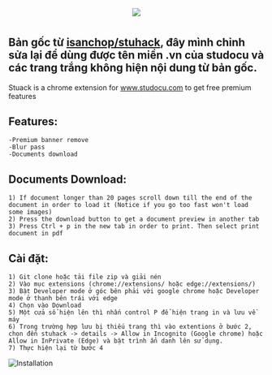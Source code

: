 <p align="center">
<img src="https://user-images.githubusercontent.com/67743899/159747006-f38ea4c4-107d-41e6-b570-1bcd9458aced.png">
</p>

#

## Bản gốc từ [isanchop/stuhack](https://github.com/isanchop/stuhack/tree/main), đây mình chỉnh sửa lại để dùng được tên miền .vn của studocu và các trang trắng không hiện nội dung từ bản gốc.


Stuack is a chrome extension for www.studocu.com to get free premium features

## Features:
  
    -Premium banner remove
    -Blur pass
    -Documents download
    
    
    
## Documents Download:
  
    1) If document longer than 20 pages scroll down till the end of the document in order to load it (Notice if you go too fast won't load some images)
    2) Press the download button to get a document preview in another tab
    3) Press Ctrl + p in the new tab in order to print. Then select print document in pdf 



## Cài đặt:
    
    1) Git clone hoặc tải file zip và giải nén
    2) Vào mục extensions (chrome://extensions/ hoặc edge://extensions/)
    3) Bật Developer mode ở góc bên phải với google chrome hoặc Developer mode ở thanh bên trái với edge
    4) Chọn vào Download 
    5) Một cửa sổ hiện lên thì nhấn control P để hiện trang in và lưu về máy
    6) Trong trường hợp lưu bị thiếu trang thì vào extentions ở bước 2, chọn đến stuhack -> details -> Allow in Incognito (Google chrome) hoặc Allow in InPrivate (Edge) và bật trình ẩn danh lên sử dụng.
    7) Thực hiện lại từ bước 4
  ![Installation](https://user-images.githubusercontent.com/67743899/149144506-714a84a0-cd10-4155-91fe-20c39753b578.jpg)
  
